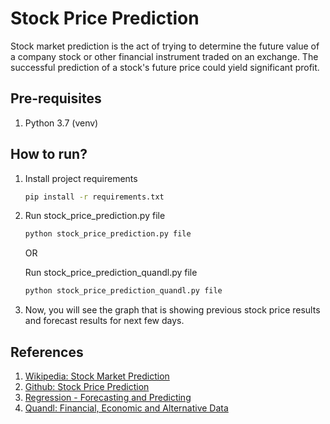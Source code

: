 # Stock Price Prediction
Stock market prediction is the act of trying to determine the future value of a company stock or other financial instrument traded on an exchange. The successful prediction of a stock's future price could yield significant profit.

## Pre-requisites
1. Python 3.7 (venv)

## How to run?
1. Install project requirements
    ```bash
   pip install -r requirements.txt 
   ```
2. Run stock_price_prediction.py file
    ```bash
   python stock_price_prediction.py file
   ```
   
   OR
   
   Run stock_price_prediction_quandl.py file
    ```bash
   python stock_price_prediction_quandl.py file
   ```
3. Now, you will see the graph that is showing previous stock price results and forecast results for next few days.

## References
1. [Wikipedia: Stock Market Prediction](https://en.wikipedia.org/wiki/Stock_market_prediction#:~:text=Stock%20market%20prediction%20is%20the,price%20could%20yield%20significant%20profit.)
2. [Github: Stock Price Prediction](https://github.com/karasuno7/Stock-Price-Prediction)
3. [Regression - Forecasting and Predicting](https://pythonprogramming.net/forecasting-predicting-machine-learning-tutorial/)
4. [Quandl: Financial, Economic and Alternative Data](https://www.quandl.com/)
